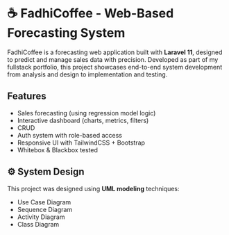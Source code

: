 # ☕ FadhiCoffee - Web-Based Forecasting System

FadhiCoffee is a forecasting web application built with **Laravel 11**, designed to predict and manage sales data with precision.
Developed as part of my fullstack portfolio, this project showcases end-to-end system development from analysis and design to implementation and testing.


##  Features

- Sales forecasting (using regression model logic)
- Interactive dashboard (charts, metrics, filters)
- CRUD
- Auth system with role-based access
- Responsive UI with TailwindCSS + Bootstrap
- Whitebox & Blackbox tested


## ⚙️ System Design

This project was designed using **UML modeling** techniques:
- Use Case Diagram
- Sequence Diagram
- Activity Diagram
- Class Diagram
